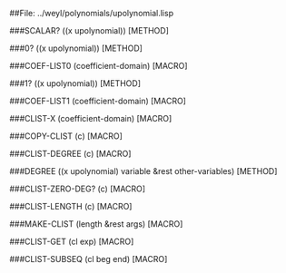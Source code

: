 
##File: ../weyl/polynomials/upolynomial.lisp 


###SCALAR? ((x upolynomial))                                           [METHOD]

###0? ((x upolynomial))                                                [METHOD]

###COEF-LIST0 (coefficient-domain)                                      [MACRO]

###1? ((x upolynomial))                                                [METHOD]

###COEF-LIST1 (coefficient-domain)                                      [MACRO]

###CLIST-X (coefficient-domain)                                         [MACRO]

###COPY-CLIST (c)                                                       [MACRO]

###CLIST-DEGREE (c)                                                     [MACRO]

###DEGREE ((x upolynomial) variable &rest other-variables)             [METHOD]

###CLIST-ZERO-DEG? (c)                                                  [MACRO]

###CLIST-LENGTH (c)                                                     [MACRO]

###MAKE-CLIST (length &rest args)                                       [MACRO]

###CLIST-GET (cl exp)                                                   [MACRO]

###CLIST-SUBSEQ (cl beg end)                                            [MACRO]
